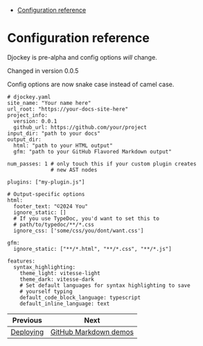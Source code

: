 <!--
  DO NOT EDIT THIS FILE DIRECTLY!
  It is generated by djockey.
-->
- [Configuration reference](../basics/configuration.md#config-reference)

<div id="config-reference" class="section" id="config-reference">

# Configuration reference

<div class="caution" tag="aside">

Djockey is pre-alpha and config options *will* change.

</div>

<div class="version-modified changed-in-version">

Changed in version 0.0.5

Config options are now snake case instead of camel case.

</div>

```
# djockey.yaml
site_name: "Your name here"
url_root: "https://your-docs-site-here"
project_info:
  version: 0.0.1
  github_url: https://github.com/your/project
input_dir: "path to your docs"
output_dir:
  html: "path to your HTML output"
  gfm: "path to your GitHub Flavored Markdown output"

num_passes: 1 # only touch this if your custom plugin creates
              # new AST nodes

plugins: ["my-plugin.js"]

# Output-specific options
html:
  footer_text: "©2024 You"
  ignore_static: []
  # If you use TypeDoc, you'd want to set this to
  # path/to/typedoc/**/*.css
  ignore_css: ['some/css/you/dont/want.css']

gfm:
  ignore_static: ["**/*.html", "**/*.css", "**/*.js"]

features:
  syntax_highlighting:
    theme_light: vitesse-light
    theme_dark: vitesse-dark
    # Set default languages for syntax highlighting to save
    # yourself typing
    default_code_block_language: typescript
    default_inline_language: text
```

</div>


| Previous | Next |
| - | - |
| [Deploying](../basics/deploying.md) | [GitHub Markdown demos](../features/gfm.md) |